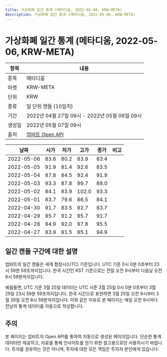 ```yaml
---
title: 가상화폐 일간 통계 (메타디움, 2022-05-06, KRW-META)
description: 가상화폐 일간 통계 (메타디움, 2022-05-06, KRW-META)
---
```



가상화폐 일간 통계 (메타디움, 2022-05-06, KRW-META)
===

|항목|내용|
|--|--|
|종목|메타디움|
|마켓|KRW-META|
|단위|KRW|
|종류|일 단위 캔들 (10일치)|
|기간|2022년 04월 27일 09시 - 2022년 05월 06일 09시|
|생성일|2022년 05월 07일 09시|
|출처|[업비트 Open API](https://docs.upbit.com)|


|날짜|시가|저가|고가|종가|비고|
|--|--|--|--|--|--|
|2022-05-06|83.6|80.2|83.9|83.4|    |
|2022-05-05|91.9|81.4|92.6|83.5|    |
|2022-05-04|87.8|84.5|92.4|91.9|    |
|2022-05-03|93.3|87.8|99.7|88.0|    |
|2022-05-02|84.1|83.9|102.0|93.3|    |
|2022-05-01|83.7|79.6|86.5|84.1|    |
|2022-04-30|91.7|83.5|92.7|83.7|    |
|2022-04-29|95.7|91.2|95.7|91.7|    |
|2022-04-28|94.9|92.0|97.8|95.5|    |
|2022-04-27|93.9|91.5|95.1|94.9|    |


일간 캔들 구간에 대한 설명
---


업비트의 일간 캔들은 세계 협정시(UTC) 기준입니다. 
UTC 기준 0시 0분 0초부터 23시 59분 59초까지입니다. 
한국 시간인 KST 기준으로는 전일 오전 9시부터 다음날 오전 8시 59분까지입니다. 


예를들면, UTC 기준 3월 25일 데이터는 UTC 시준 3월 25일 0시 0분 0초부터 3월 25일 23시 59분 59초까지입니다. 
한국 시간으로 표현하면 3월 25일 오전 9시부터 3월 26일 오전 8시 59분까지입니다. 
이와 같은 이유로 본 페이지는 매일 오전 9시마다 전날의 통계 데이터를 자동으로 작성합니다. 


주의
---


본 페이지는 업비트의 Open API를 통하여 자동으로 생성된 페이지입니다. 
단순한 통계 데이터만 제공하고, 자료를 통해 인사이트를 얻기 위한 참고용으로만 사용하시기 바랍니다. 
투자를 권유하는 것은 아니며, 투자에 대한 모든 책임은 투자자 본인에게 있습니다. 
